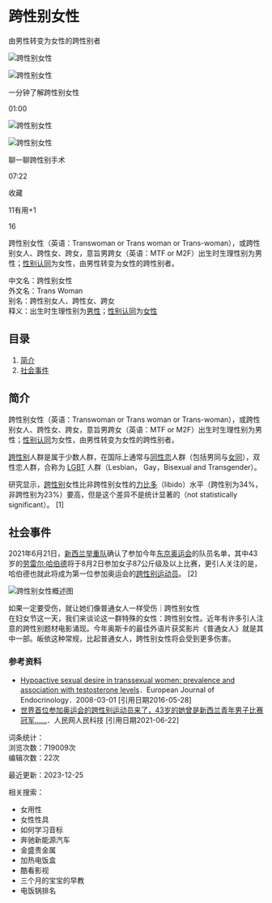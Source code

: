 # 跨性别女性

由男性转变为女性的跨性别者

![跨性别女性](https://bkimg.cdn.bcebos.com/smart/0bd162d9f2d3572c1feaa3c48513632762d0c399-bkimg-process,v_1,rw_16,rh_9,maxl_640,pad_1?x-bce-process=image/format,f_auto)

![跨性别女性](https://bkssl.bdimg.com/resource/lemma/images/81e4b262062c8d16fa13.png)

一分钟了解跨性别女性

01:00

![跨性别女性](https://bkimg.cdn.bcebos.com/smart/77094b36acaf2edda3ccbbc51a4116e93901213f35c7-bkimg-process,v_1,rw_16,rh_9,maxl_640,pad_1?x-bce-process=image/format,f_auto)

![跨性别女性](https://bkssl.bdimg.com/resource/lemma/images/81e4b262062c8d16fa13.png)

聊一聊跨性别手术

07:22

收藏

11有用+1

16

跨性别女性（英语：Transwoman or Trans woman or Trans-woman），或跨性别女人、跨性女、跨女，意旨男跨女（英语：MTF or M2F）出生时生理性别为男性；[性别认同](/item/%E6%80%A7%E5%88%AB%E8%AE%A4%E5%90%8C/10483807?fromModule=lemma_inlink)为女性，由男性转变为女性的跨性别者。

中文名：跨性别女性  
外文名：Trans Woman  
别名：跨性别女人、跨性女、跨女  
释义：出生时生理性别为[男性](/item/%E7%94%B7%E6%80%A7/766131?fromModule=lemma_inlink)；[性别认同](/item/%E6%80%A7%E5%88%AB%E8%AE%A4%E5%90%8C/10483807?fromModule=lemma_inlink)为[女性](/item/%E5%A5%B3%E6%80%A7/564?fromModule=lemma_inlink)

## 目录

1. [简介](#1)
2. [社会事件](#2)

## 简介

跨性别女性（英语：Transwoman or Trans woman or Trans-woman），或跨性别女人、跨性女、跨女，意旨男跨女（英语：MTF or M2F）出生时生理性别为男性；[性别认同](/item/%E6%80%A7%E5%88%AB%E8%AE%A4%E5%90%8C/0?fromModule=lemma_inlink)为女性，由男性转变为女性的跨性别者。

[跨性别](/item/%E8%B7%A8%E6%80%A7%E5%88%AB/0?fromModule=lemma_inlink)人群是属于少数人群，在国际上通常与[同性恋](/item/%E5%90%8C%E6%80%A7%E6%81%8B/109941?fromModule=lemma_inlink)人群（包括男同与[女同](/item/%E5%A5%B3%E5%90%8C/1526738?fromModule=lemma_inlink)），双性恋人群，合称为 [LGBT](/item/LGBT/7673629?fromModule=lemma_inlink) 人群（Lesbian， Gay，Bisexual and Transgender）。

研究显示，[跨性别](/item/%E8%B7%A8%E6%80%A7%E5%88%AB/6234644?fromModule=lemma_inlink)女性比非跨性别女性的[力比多](/item/%E5%8A%9B%E6%AF%94%E5%A4%9A/5495068?fromModule=lemma_inlink)（libido）水平（跨性别为34%，非跨性别为23%）要高，但是这个差异不是统计显著的（not statistically significant）。 [1]

## 社会事件

2021年6月21日，[新西兰](/item/%E6%96%B0%E8%A5%BF%E5%85%B0/255519?fromModule=lemma_inlink)[举重队](/item/%E4%B8%BE%E9%87%8D%E9%98%9F/53401833?fromModule=lemma_inlink)确认了参加今年[东京奥运会](/item/%E4%B8%9C%E4%BA%AC%E5%A5%A5%E8%BF%90%E4%BC%9A/3250130?fromModule=lemma_inlink)的队员名单，其中43岁的[劳雷尔·哈伯德](/item/%E5%8A%B3%E9%9B%B7%E5%B0%94%C2%B7%E5%93%88%E4%BC%AF%E5%BE%B7/58100175?fromModule=lemma_inlink)将于8月2日参加女子87公斤级及以上比赛，更引人关注的是，哈伯德也就此将成为第一位参加奥运会的[跨性别运动员](/item/%E8%B7%A8%E6%80%A7%E5%88%AB%E8%BF%90%E5%8A%A8%E5%91%98/57510118?fromModule=lemma_inlink)。 [2]

![跨性别女性概述图](https://bkimg.cdn.bcebos.com/pic/4afbfbedab64034f78f0fc717e946e310a55b319b737?x-bce-process=image/format,f_auto/quality,Q_70/resize,m_lfit,limit_1,w_536)

如果一定要受伤，就让她们像普通女人一样受伤｜跨性别女性  
在妇女节这一天，我们来谈论这一群特殊的女性：跨性别女性。近年有许多引人注意的跨性别题材电影涌现。今年奥斯卡的最佳外语片获奖影片《普通女人》就是其中一部。皈依这种常规，比起普通女人，跨性别女性将会受到更多伤害。

### 参考资料

- [Hypoactive sexual desire in transsexual women: prevalence and association with testosterone levels](https://reference/16697826/533aYdO6cr3_z3kATP3ayPX4MyuVZ9yo6rDWWuRzzqIP0XOpX5nyFI045Zow8PtuGg6Fv4plL9UamPyvVA9a7_IYbu4qQbwh)．European Journal of Endocrinology．2008-03-01 [引用日期2016-05-28]
- [世界首位参加奥运会的跨性别运动员来了，43岁的她曾是新西兰青年男子比赛冠军……](https://reference/16697826/533aYdO6cr3_z3kATPTYnaqjYCyVM9X4v7TVU7FzzqIPmGapB4PnXsYw4d4767lkGwaEvp11c8YUke3lXhoBv-hMILNhG-t13jO_BnHNmuG4u4x53txRpPhWWq9J3qXktEbp0VKf27KL43qg-2yb4ozhICfBT40VjdBcW56ABvshcVCVmGb-dmP2DKXMzbb8mH7-U5_pomvCOQ)．人民网人民科技 [引用日期2021-06-22]

词条统计：  
浏览次数：719009次  
编辑次数：22次  

最近更新：2023-12-25  

相关搜索：  
- 女用性  
- 女性性具  
- 如何学习音标  
- 奔驰新能源汽车  
- 金盛贵金属  
- 加热电饭盒  
- 酷看影视  
- 三个月的宝宝的早教  
- 电饭锅排名  